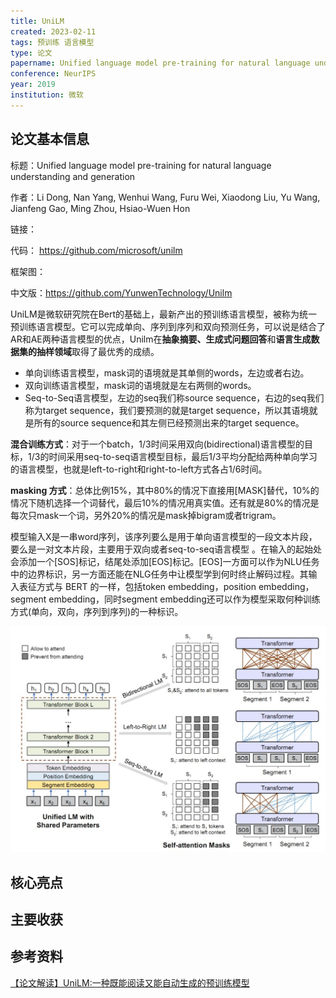 ```yaml
---
title: UniLM
created: 2023-02-11
tags: 预训练 语言模型
type: 论文
papername: Unified language model pre-training for natural language understanding and generation
conference: NeurIPS
year: 2019
institution: 微软
---
```


## 论文基本信息

标题：Unified language model pre-training for natural language understanding and generation

作者：Li Dong,  Nan Yang, Wenhui Wang, Furu Wei, Xiaodong Liu, Yu Wang, Jianfeng Gao, Ming Zhou, Hsiao-Wuen Hon

链接： 

代码： https://github.com/microsoft/unilm

框架图：

中文版：https://github.com/YunwenTechnology/Unilm


UniLM是微软研究院在Bert的基础上，最新产出的预训练语言模型，被称为统一预训练语言模型。它可以完成单向、序列到序列和双向预测任务，可以说是结合了AR和AE两种语言模型的优点，Unilm在**抽象摘要、生成式问题回答**和**语言生成数据集的抽样领域**取得了最优秀的成绩。

-   单向训练语言模型，mask词的语境就是其单侧的words，左边或者右边。
-   双向训练语言模型，mask词的语境就是左右两侧的words。
-   Seq-to-Seq语言模型，左边的seq我们称source sequence，右边的seq我们称为target sequence，我们要预测的就是target sequence，所以其语境就是所有的source sequence和其左侧已经预测出来的target sequence。

**混合训练方式**：对于一个batch，1/3时间采用双向(bidirectional)语言模型的目标，1/3的时间采用seq-to-seq语言模型目标，最后1/3平均分配给两种单向学习的语言模型，也就是left-to-right和right-to-left方式各占1/6时间。

**masking 方式**：总体比例15%，其中80%的情况下直接用[MASK]替代，10%的情况下随机选择一个词替代，最后10%的情况用真实值。还有就是80%的情况是每次只mask一个词，另外20%的情况是mask掉bigram或者trigram。

模型输入X是一串word序列，该序列要么是用于单向语言模型的一段文本片段，要么是一对文本片段，主要用于双向或者seq-to-seq语言模型 。在输入的起始处会添加一个[SOS]标记，结尾处添加[EOS]标记。[EOS]一方面可以作为NLU任务中的边界标识，另一方面还能在NLG任务中让模型学到何时终止解码过程。其输入表征方式与 BERT 的一样，包括token embedding，position embedding，segment embedding，同时segment embedding还可以作为模型采取何种训练方式(单向，双向，序列到序列)的一种标识。

![](img/Pasted%20image%2020220109212739.png)

## 核心亮点

## 主要收获

## 参考资料

[【论文解读】UniLM:一种既能阅读又能自动生成的预训练模型](https://cloud.tencent.com/developer/article/1573393)

